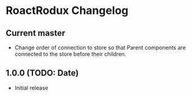 # RoactRodux Changelog

## Current master
* Change order of connection to store so that Parent components are connected to the store before their children.

## 1.0.0 (TODO: Date)
* Initial release